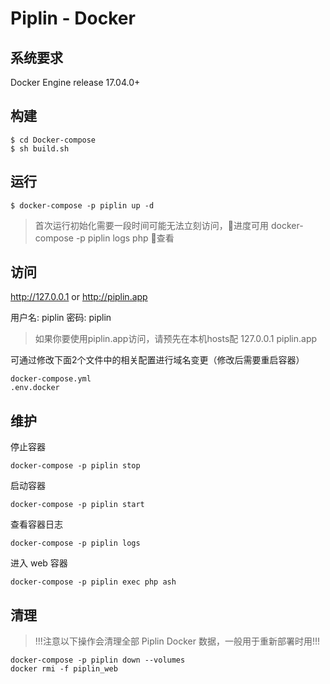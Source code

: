 # Piplin - Docker
## 系统要求
Docker Engine release 17.04.0+

## 构建

```
$ cd Docker-compose
$ sh build.sh
```

## 运行

```
$ docker-compose -p piplin up -d
```
> 首次运行初始化需要一段时间可能无法立刻访问，进度可用 docker-compose -p piplin logs php 查看

## 访问

http://127.0.0.1 or http://piplin.app

用户名: piplin
密码: piplin

> 如果你要使用piplin.app访问，请预先在本机hosts配 127.0.0.1 piplin.app

可通过修改下面2个文件中的相关配置进行域名变更（修改后需要重启容器）
```
docker-compose.yml
.env.docker
```

## 维护
停止容器

`docker-compose -p piplin stop`

启动容器

`docker-compose -p piplin start`

查看容器日志

`docker-compose -p piplin logs`

进入 web 容器

`docker-compose -p piplin exec php ash`

## 清理
>!!!注意以下操作会清理全部 Piplin Docker 数据，一般用于重新部署时用!!!
```
docker-compose -p piplin down --volumes
docker rmi -f piplin_web
```
